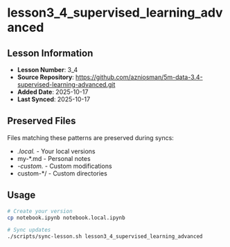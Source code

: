 # lesson3_4_supervised_learning_advanced

## Lesson Information
- **Lesson Number**: 3_4
- **Source Repository**: https://github.com/azniosman/5m-data-3.4-supervised-learning-advanced.git
- **Added Date**: 2025-10-17
- **Last Synced**: 2025-10-17

## Preserved Files
Files matching these patterns are preserved during syncs:
- *.local.* - Your local versions
- my-*.md - Personal notes
- *-custom.* - Custom modifications
- custom-*/ - Custom directories

## Usage
```bash
# Create your version
cp notebook.ipynb notebook.local.ipynb

# Sync updates
./scripts/sync-lesson.sh lesson3_4_supervised_learning_advanced
```
